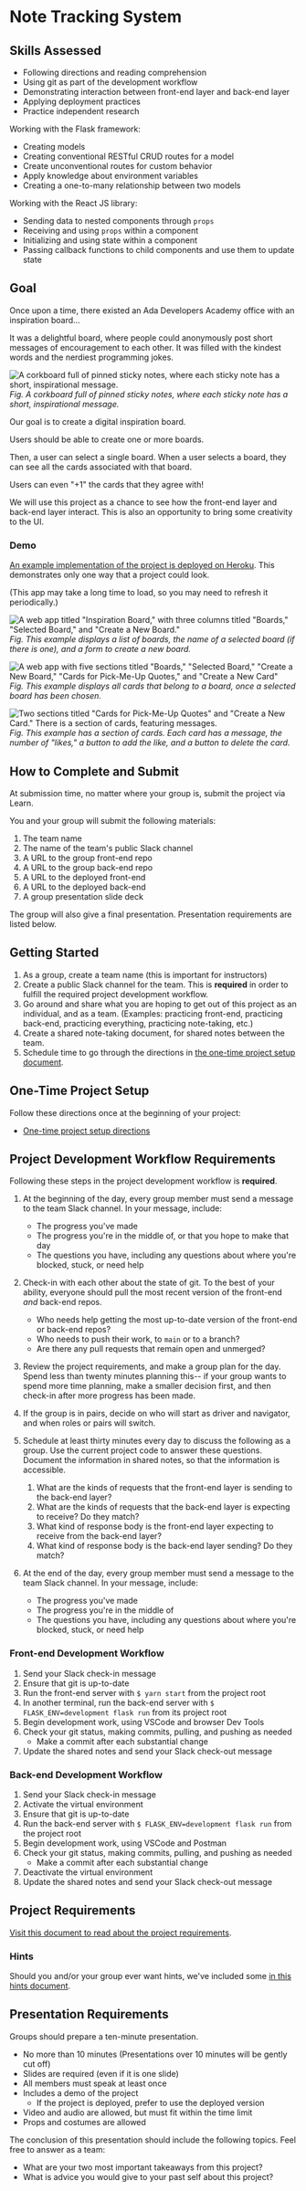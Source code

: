 # Note Tracking System

## Skills Assessed

- Following directions and reading comprehension
- Using git as part of the development workflow
- Demonstrating interaction between front-end layer and back-end layer
- Applying deployment practices
- Practice independent research

Working with the Flask framework:

- Creating models
- Creating conventional RESTful CRUD routes for a model
- Create unconventional routes for custom behavior
- Apply knowledge about environment variables
- Creating a one-to-many relationship between two models

Working with the React JS library:

- Sending data to nested components through `props`
- Receiving and using `props` within a component
- Initializing and using state within a component
- Passing callback functions to child components and use them to update state

## Goal

Once upon a time, there existed an Ada Developers Academy office with an inspiration board...

It was a delightful board, where people could anonymously post short messages of encouragement to each other. It was filled with the kindest words and the nerdiest programming jokes.

![A corkboard full of pinned sticky notes, where each sticky note has a short, inspirational message.](assets/board.jpeg)  
_Fig. A corkboard full of pinned sticky notes, where each sticky note has a short, inspirational message._

Our goal is to create a digital inspiration board.

Users should be able to create one or more boards.

Then, a user can select a single board. When a user selects a board, they can see all the cards associated with that board.

Users can even "+1" the cards that they agree with!

We will use this project as a chance to see how the front-end layer and back-end layer interact. This is also an opportunity to bring some creativity to the UI.

### Demo

[An example implementation of the project is deployed on Heroku](https://simons-inspo-board.herokuapp.com/). This demonstrates only one way that a project could look.

(This app may take a long time to load, so you may need to refresh it periodically.)

![A web app titled "Inspiration Board," with three columns titled "Boards," "Selected Board," and "Create a New Board."](./assets/new_board_highlight.png)  
_Fig. This example displays a list of boards, the name of a selected board (if there is one), and a form to create a new board._

![A web app with five sections titled "Boards," "Selected Board," "Create a New Board," "Cards for Pick-Me-Up Quotes," and "Create a New Card"](./assets/new_card_highlight.png)  
_Fig. This example displays all cards that belong to a board, once a selected board has been chosen._

![Two sections titled "Cards for Pick-Me-Up Quotes" and "Create a New Card." There is a section of cards, featuring messages.](./assets/card_list_highlight.png)  
_Fig. This example has a section of cards. Each card has a message, the number of "likes," a button to add the like, and a button to delete the card._

## How to Complete and Submit

At submission time, no matter where your group is, submit the project via Learn.

You and your group will submit the following materials:

1. The team name
1. The name of the team's public Slack channel
1. A URL to the group front-end repo
1. A URL to the group back-end repo
1. A URL to the deployed front-end
1. A URL to the deployed back-end
1. A group presentation slide deck

The group will also give a final presentation. Presentation requirements are listed below.

## Getting Started

1. As a group, create a team name (this is important for instructors)
1. Create a public Slack channel for the team. This is **required** in order to fulfill the required project development workflow.
1. Go around and share what you are hoping to get out of this project as an individual, and as a team. (Examples: practicing front-end, practicing back-end, practicing everything, practicing note-taking, etc.)
1. Create a shared note-taking document, for shared notes between the team.
1. Schedule time to go through the directions in [the one-time project setup document](./one-time-project-setup.md).

## One-Time Project Setup

Follow these directions once at the beginning of your project:

- [One-time project setup directions](./one-time-project-setup.md)

## Project Development Workflow Requirements

Following these steps in the project development workflow is **required**.

1. At the beginning of the day, every group member must send a message to the team Slack channel. In your message, include:
    - The progress you've made
    - The progress you're in the middle of, or that you hope to make that day
    - The questions you have, including any questions about where you're blocked, stuck, or need help

2. Check-in with each other about the state of git. To the best of your ability, everyone should pull the most recent version of the front-end _and_ back-end repos.
    - Who needs help getting the most up-to-date version of the front-end or back-end repos?
    - Who needs to push their work, to `main` or to a branch?
    - Are there any pull requests that remain open and unmerged?

3. Review the project requirements, and make a group plan for the day. Spend less than twenty minutes planning this-- if your group wants to spend more time planning, make a smaller decision first, and then check-in after more progress has been made.

4. If the group is in pairs, decide on who will start as driver and navigator, and when roles or pairs will switch.

5. Schedule at least thirty minutes every day to discuss the following as a group. Use the current project code to answer these questions. Document the information in shared notes, so that the information is accessible.
    1. What are the kinds of requests that the front-end layer is sending to the back-end layer?
    1. What are the kinds of requests that the back-end layer is expecting to receive? Do they match?
    1. What kind of response body is the front-end layer expecting to receive from the back-end layer?
    1. What kind of response body is the back-end layer sending? Do they match?

6. At the end of the day, every group member must send a message to the team Slack channel. In your message, include:
    - The progress you've made
    - The progress you're in the middle of
    - The questions you have, including any questions about where you're blocked, stuck, or need help

### Front-end Development Workflow

1. Send your Slack check-in message
1. Ensure that git is up-to-date
1. Run the front-end server with `$ yarn start` from the project root
1. In another terminal, run the back-end server with `$ FLASK_ENV=development flask run` from its project root
1. Begin development work, using VSCode and browser Dev Tools
1. Check your git status, making commits, pulling, and pushing as needed
    - Make a commit after each substantial change
1. Update the shared notes and send your Slack check-out message

### Back-end Development Workflow

1. Send your Slack check-in message
1. Activate the virtual environment
1. Ensure that git is up-to-date
1. Run the back-end server with `$ FLASK_ENV=development flask run` from the project root
1. Begin development work, using VSCode and Postman
1. Check your git status, making commits, pulling, and pushing as needed
    - Make a commit after each substantial change
1. Deactivate the virtual environment
1. Update the shared notes and send your Slack check-out message

## Project Requirements

[Visit this document to read about the project requirements](./project-requirements.md).

### Hints

Should you and/or your group ever want hints, we've included some [in this hints document](./hints.md).

## Presentation Requirements

Groups should prepare a ten-minute presentation.

- No more than 10 minutes (Presentations over 10 minutes will be gently cut off)
- Slides are required (even if it is one slide)
- All members must speak at least once
- Includes a demo of the project
    - If the project is deployed, prefer to use the deployed version
- Video and audio are allowed, but must fit within the time limit
- Props and costumes are allowed

The conclusion of this presentation should include the following topics. Feel free to answer as a team:

- What are your two most important takeaways from this project?
- What is advice you would give to your past self about this project?
